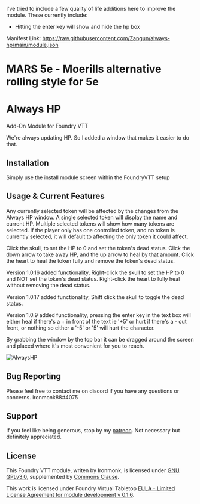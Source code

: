 I've tried to include a few quality of life additions here to improve the module. These currently include:
- Hitting the enter key will show and hide the hp box

Manifest Link: https://raw.githubusercontent.com/Zapgun/always-hp/main/module.json
 
# MARS 5e - Moerills alternative rolling style for 5e <!-- omit in toc -->
# Always HP
Add-On Module for Foundry VTT

We're always updating HP.  So I added a window that makes it easier to do that.

## Installation
Simply use the install module screen within the FoundryVTT setup

## Usage & Current Features
Any currently selected token will be affected by the changes from the Always HP window.
A single selected token will display the name and current HP.  Multiple selected tokens will show how many tokens are selected.
If the player only has one controlled token, and no token is currently selected, it will default to affecting the only token it could affect.

Click the skull, to set the HP to 0 and set the token's dead status.
Click the down arrow to take away HP, and the up arrow to heal by that amount.
Click the heart to heal the token fully and remove the token's dead status.  

Version 1.0.16 added functionality, Right-click the skull to set the HP to 0 and NOT set the token's dead status. Right-click the heart to fully heal without removing the dead status.

Version 1.0.17 added functionality, Shift click the skull to toggle the dead status.

Version 1.0.9 added functionality, pressing the enter key in the text box will either heal if there's a + in front of the text ie '+5' or hurt if there's a - out front, or nothing so either a '-5' or '5' will hurt the character.

By grabbing the window by the top bar it can be dragged around the screen and placed where it's most convenient for you to reach.

![AlwaysHP](/screenshots/alwayshp.png)

## Bug Reporting
Please feel free to contact me on discord if you have any questions or concerns. ironmonk88#4075

## Support

If you feel like being generous, stop by my <a href="https://www.patreon.com/ironmonk">patreon</a>.  Not necessary but definitely appreciated.

## License
This Foundry VTT module, writen by Ironmonk, is licensed under [GNU GPLv3.0](https://www.gnu.org/licenses/gpl-3.0.en.html), supplemented by [Commons Clause](https://commonsclause.com/).

This work is licensed under Foundry Virtual Tabletop [EULA - Limited License Agreement for module development v 0.1.6](http://foundryvtt.com/pages/license.html).
